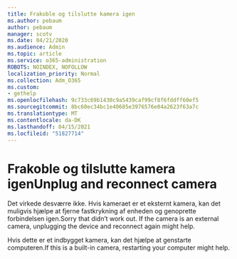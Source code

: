 ```yaml
---
title: Frakoble og tilslutte kamera igen
ms.author: pebaum
author: pebaum
manager: scotv
ms.date: 04/21/2020
ms.audience: Admin
ms.topic: article
ms.service: o365-administration
ROBOTS: NOINDEX, NOFOLLOW
localization_priority: Normal
ms.collection: Adm_O365
ms.custom:
- gethelp
ms.openlocfilehash: 9c733c69b1430c9a5439caf99cf8f6fddff60ef5
ms.sourcegitcommit: 8bc60ec34bc1e40685e3976576e04a2623f63a7c
ms.translationtype: MT
ms.contentlocale: da-DK
ms.lasthandoff: 04/15/2021
ms.locfileid: "51827714"
---
```

# <a name="unplug-and-reconnect-camera"></a><span data-ttu-id="7aee7-102">Frakoble og tilslutte kamera igen</span><span class="sxs-lookup"><span data-stu-id="7aee7-102">Unplug and reconnect camera</span></span>

<span data-ttu-id="7aee7-103">Det virkede desværre ikke. Hvis kameraet er et eksternt kamera, kan det muligvis hjælpe at fjerne fastkrykning af enheden og genoprette forbindelsen igen.</span><span class="sxs-lookup"><span data-stu-id="7aee7-103">Sorry that didn’t work out. If the camera is an external camera, unplugging the device and reconnect again might help.</span></span>

<span data-ttu-id="7aee7-104">Hvis dette er et indbygget kamera, kan det hjælpe at genstarte computeren.</span><span class="sxs-lookup"><span data-stu-id="7aee7-104">If this is a built-in camera, restarting your computer might help.</span></span>
